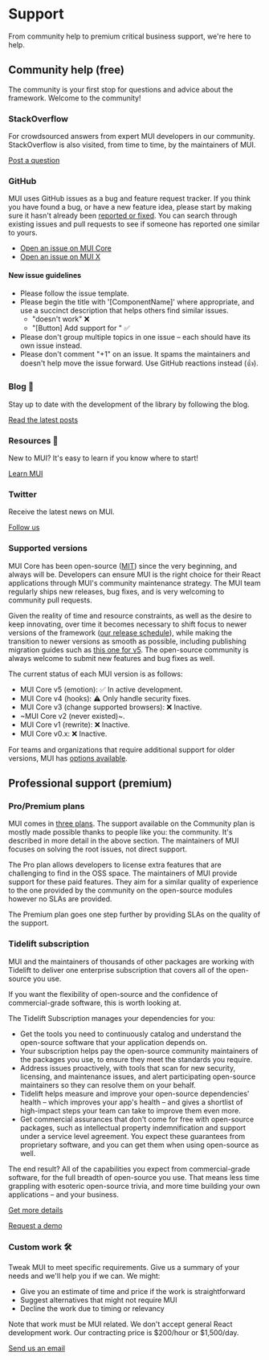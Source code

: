 # Support

<p class="description">From community help to premium critical business support, we're here to help.</p>

## Community help (free)

The community is your first stop for questions and advice about the framework. Welcome to the community!

### StackOverflow

For crowdsourced answers from expert MUI developers in our community.
StackOverflow is also visited, from time to time, by the maintainers of MUI.

[Post a question](https://stackoverflow.com/questions/tagged/material-ui)

### GitHub

MUI uses GitHub issues as a bug and feature request tracker.
If you think you have found a bug, or have a new feature idea, please start by making sure it hasn't already been [reported or fixed](https://github.com/mui-org/material-ui/issues?utf8=%E2%9C%93&q=is%3Aopen+is%3Aclosed). You can search through existing issues and pull requests to see if someone has reported one similar to yours.

- [Open an issue on MUI Core](https://github.com/mui-org/material-ui/issues/new/choose)
- [Open an issue on MUI X](https://github.com/mui-org/material-ui-x/issues/new/choose)

#### New issue guidelines

- Please follow the issue template.
- Please begin the title with '[ComponentName]' where appropriate, and use a succinct description that helps others find similar issues.
  - "doesn't work" ❌
  - "[Button] Add support for <some feature>" ✅
- Please don't group multiple topics in one issue – each should have its own issue instead.
- Please don't comment "+1" on an issue. It spams the maintainers and doesn't help move the issue forward. Use GitHub reactions instead (👍).

### Blog 📝

Stay up to date with the development of the library by following the blog.

[Read the latest posts](https://medium.com/material-ui/)

### Resources 📖

New to MUI? It's easy to learn if you know where to start!

[Learn MUI](/getting-started/learn/)

### Twitter

Receive the latest news on MUI.

[Follow us](https://twitter.com/MaterialUI)

### Supported versions

MUI Core has been open-source ([MIT](https://tldrlegal.com/license/mit-license)) since the very beginning, and always will be.
Developers can ensure MUI is the right choice for their React applications through MUI's community maintenance strategy.
The MUI team regularly ships new releases, bug fixes, and is very welcoming to community pull requests.

Given the reality of time and resource constraints, as well as the desire to keep innovating, over time it becomes necessary to shift focus to newer versions of the framework ([our release schedule](https://mui.com/versions/#release-frequency)), while making the transition to newer versions as smooth as possible, including publishing migration guides such as [this one for v5](/guides/migration-v4/).
The open-source community is always welcome to submit new features and bug fixes as well.

The current status of each MUI version is as follows:

- MUI Core v5 (emotion): ✅ In active development.
- MUI Core v4 (hooks): ⚠️ Only handle security fixes.
- MUI Core v3 (change supported browsers): ❌ Inactive.
- ~MUI Core v2 (never existed)~.
- MUI Core v1 (rewrite): ❌ Inactive.
- MUI Core v0.x: ❌ Inactive.

For teams and organizations that require additional support for older versions, MUI has [options available](#professional-support-premium).

## Professional support (premium)

### Pro/Premium plans

MUI comes in [three plans](/pricing/).
The support available on the Community plan is mostly made possible thanks to people like you: the community. It's described in more detail in the above section. The maintainers of MUI focuses on solving the root issues, not direct support.

The Pro plan allows developers to license extra features that are challenging to find in the OSS space.
The maintainers of MUI provide support for these paid features.
They aim for a similar quality of experience to the one provided by the community on the open-source modules
however no SLAs are provided.

The Premium plan goes one step further by providing SLAs on the quality of the support.

### Tidelift subscription

MUI and the maintainers of thousands of other packages are working with Tidelift to deliver one enterprise subscription that covers all of the open-source you use.

If you want the flexibility of open-source and the confidence of commercial-grade software, this is worth looking at.

The Tidelift Subscription manages your dependencies for you:

- Get the tools you need to continuously catalog and understand the open-source software that your application depends on.
- Your subscription helps pay the open-source community maintainers of the packages you use, to ensure they meet the standards you require.
- Address issues proactively, with tools that scan for new security, licensing, and maintenance issues, and alert participating open-source maintainers so they can resolve them on your behalf.
- Tidelift helps measure and improve your open-source dependencies' health – which improves your app's health – and gives a shortlist of high-impact steps your team can take to improve them even more.
- Get commercial assurances that don't come for free with open-source packages, such as intellectual property indemnification and support under a service level agreement. You expect these guarantees from proprietary software, and you can get them when using open-source as well.

The end result? All of the capabilities you expect from commercial-grade software, for the full breadth of open-source you use. That means less time grappling with esoteric open-source trivia, and more time building your own applications – and your business.

<a
  data-ga-event-category="support"
  data-ga-event-action="tidelift"
  href="https://tidelift.com/subscription/pkg/npm-material-ui?utm_source=npm-material-ui&utm_medium=referral&utm_campaign=enterprise">
Get more details
</a>

<a
  data-ga-event-category="support"
  data-ga-event-action="tidelift"
  href="https://tidelift.com/subscription/request-a-demo?utm_source=npm-material-ui&utm_medium=referral&utm_campaign=enterprise">
Request a demo
</a>

### Custom work 🛠

Tweak MUI to meet specific requirements. Give us a summary of your needs and we'll help you if we can. We might:

- Give you an estimate of time and price if the work is straightforward
- Suggest alternatives that might not require MUI
- Decline the work due to timing or relevancy

Note that work must be MUI related.
We don't accept general React development work.
Our contracting price is $200/hour or $1,500/day.

[Send us an email](mailto:custom-work@mui.com)
